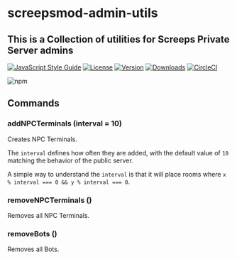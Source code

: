 # screepsmod-admin-utils

## This is a Collection of utilities for Screeps Private Server admins

[![JavaScript Style Guide](https://img.shields.io/badge/code_style-standard-brightgreen.svg)](https://standardjs.com)
[![License](https://img.shields.io/npm/l/screepsmod-admin-utils.svg)](https://npmjs.com/package/screepsmod-admin-utils)
[![Version](https://img.shields.io/npm/v/screepsmod-admin-utils.svg)](https://npmjs.com/package/screepsmod-admin-utils)
[![Downloads](https://img.shields.io/npm/dw/screepsmod-admin-utils.svg)](https://npmjs.com/package/screepsmod-admin-utils)
[![CircleCI](https://circleci.com/gh/screepsmods/screepsmod-admin-utils/tree/master.svg?style=shield)](https://circleci.com/gh/screepsmods/screepsmod-admin-utils/tree/master)

![npm](https://nodei.co/npm/screepsmod-admin-utils.png "NPM")

## Commands

### addNPCTerminals (interval = 10)

Creates NPC Terminals.

The `interval` defines how often they are added, with the default value of `10` matching the behavior of the public server.

A simple way to understand the `interval` is that it will place rooms where `x % interval === 0 && y % interval === 0`.

### removeNPCTerminals ()

Removes all NPC Terminals.

### removeBots ()

Removes all Bots.
